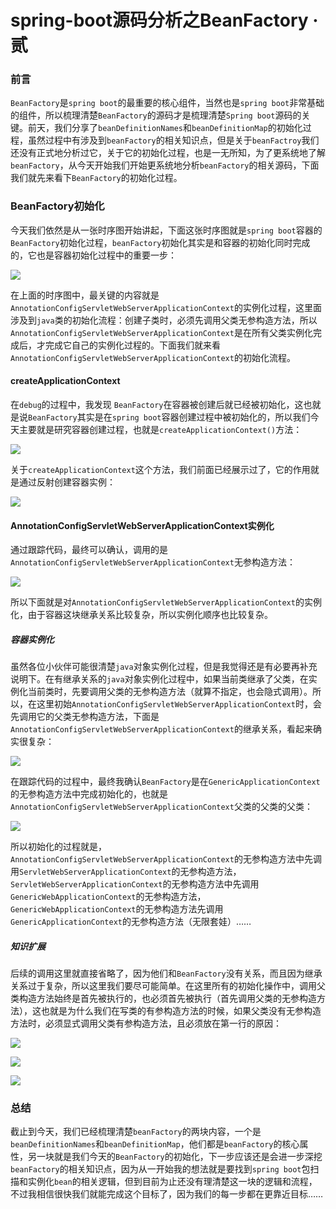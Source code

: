 # spring-boot源码分析之BeanFactory · 贰

### 前言

`BeanFactory`是`spring boot`的最重要的核心组件，当然也是`spring boot`非常基础的组件，所以梳理清楚`BeanFactory`的源码才是梳理清楚`Spring boot`源码的关键。前天，我们分享了`beanDefinitionNames`和`beanDefinitionMap`的初始化过程，虽然过程中有涉及到`beanFactory`的相关知识点，但是关于`beanFactroy`我们还没有正式地分析过它，关于它的初始化过程，也是一无所知，为了更系统地了解`beanFactory`，从今天开始我们开始更系统地分析`beanFactory`的相关源码，下面我们就先来看下`BeanFactory`的初始化过程。

### BeanFactory初始化

今天我们依然是从一张时序图开始讲起，下面这张时序图就是`spring boot`容器的`BeanFactory`初始化过程，`beanFactory`初始化其实是和容器的初始化同时完成的，它也是容器初始化过程中的重要一步：

![](https://syske-pic-bed.oss-cn-hangzhou.aliyuncs.com/imgs/images/BeanFactory创建过程.svg)

在上面的时序图中，最关键的内容就是`AnnotationConfigServletWebServerApplicationContext`的实例化过程，这里面涉及到`java`类的初始化流程：创建子类时，必须先调用父类无参构造方法，所以`AnnotationConfigServletWebServerApplicationContext`是在所有父类实例化完成后，才完成它自己的实例化过程的。下面我们就来看`AnnotationConfigServletWebServerApplicationContext`的初始化流程。

#### createApplicationContext

在`debug`的过程中，我发现 `BeanFactory`在容器被创建后就已经被初始化，这也就是说`BeanFactory`其实是在`spring boot`容器创建过程中被初始化的，所以我们今天主要就是研究容器创建过程，也就是`createApplicationContext()`方法：

![](https://syske-pic-bed.oss-cn-hangzhou.aliyuncs.com/imgs/images/20210905162244.png)

关于`createApplicationContext`这个方法，我们前面已经展示过了，它的作用就是通过反射创建容器实例：

![](https://syske-pic-bed.oss-cn-hangzhou.aliyuncs.com/imgs/images/20210905163221.png)

#### AnnotationConfigServletWebServerApplicationContext实例化

通过跟踪代码，最终可以确认，调用的是`AnnotationConfigServletWebServerApplicationContext`无参构造方法：

![](https://syske-pic-bed.oss-cn-hangzhou.aliyuncs.com/imgs/images/20210905163442.png)

所以下面就是对`AnnotationConfigServletWebServerApplicationContext`的实例化，由于容器这块继承关系比较复杂，所以实例化顺序也比较复杂。

##### 容器实例化

虽然各位小伙伴可能很清楚`java`对象实例化过程，但是我觉得还是有必要再补充说明下。在有继承关系的`java`对象实例化过程中，如果当前类继承了父类，在实例化当前类时，先要调用父类的无参构造方法（就算不指定，也会隐式调用）。所以，在这里初始`AnnotationConfigServletWebServerApplicationContext`时，会先调用它的父类无参构造方法，下面是`AnnotationConfigServletWebServerApplicationContext`的继承关系，看起来确实很复杂：

![](https://syske-pic-bed.oss-cn-hangzhou.aliyuncs.com/imgs/images/diagram.png)

在跟踪代码的过程中，最终我确认`BeanFactory`是在`GenericApplicationContext`的无参构造方法中完成初始化的，也就是`AnnotationConfigServletWebServerApplicationContext`父类的父类的父类：

![](https://syske-pic-bed.oss-cn-hangzhou.aliyuncs.com/imgs/images/20210905165410.png)

所以初始化的过程就是，`AnnotationConfigServletWebServerApplicationContext`的无参构造方法中先调用`ServletWebServerApplicationContext`的无参构造方法，`ServletWebServerApplicationContext`的无参构造方法中先调用`GenericWebApplicationContext`的无参构造方法，`GenericWebApplicationContext`的无参构造方法先调用`GenericApplicationContext`的无参构造方法（无限套娃）……

##### 知识扩展

后续的调用这里就直接省略了，因为他们和`BeanFactory`没有关系，而且因为继承关系过于复杂，所以这里我们要尽可能简单。在这里所有的初始化操作中，调用父类构造方法始终是首先被执行的，也必须首先被执行（首先调用父类的无参构造方法），这也就是为什么我们在写类的有参构造方法的时候，如果父类没有无参构造方法时，必须显式调用父类有参构造方法，且必须放在第一行的原因：

![](https://syske-pic-bed.oss-cn-hangzhou.aliyuncs.com/imgs/images/20210905171741.png)

![](https://syske-pic-bed.oss-cn-hangzhou.aliyuncs.com/imgs/images/image-20210905171806764.png)

![](https://syske-pic-bed.oss-cn-hangzhou.aliyuncs.com/imgs/images/20210905171852.png)

### 总结

截止到今天，我们已经梳理清楚`beanFactory`的两块内容，一个是`beanDefinitionNames`和`beanDefinitionMap`，他们都是`beanFactory`的核心属性，另一块就是我们今天的`BeanFactory`的初始化，下一步应该还是会进一步深挖`beanFactory`的相关知识点，因为从一开始我的想法就是要找到`spring boot`包扫描和实例化`bean`的相关逻辑，但到目前为止还没有理清楚这一块的逻辑和流程，不过我相信很快我们就能完成这个目标了，因为我们的每一步都在更靠近目标……